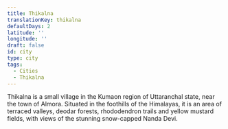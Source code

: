 ```yaml
---
title: Thikalna
translationKey: thikalna
defaultDays: 2
latitude: ''
longitude: ''
draft: false
id: city
type: city
tags:
  - Cities
  - Thikalna
---
```

Thikalna is a small village in the Kumaon region of Uttaranchal state, near the town of Almora. Situated in the foothills of the Himalayas, it is an area of terraced valleys, deodar forests,  rhododendron trails and yellow mustard fields, with views of the stunning snow-capped Nanda Devi.